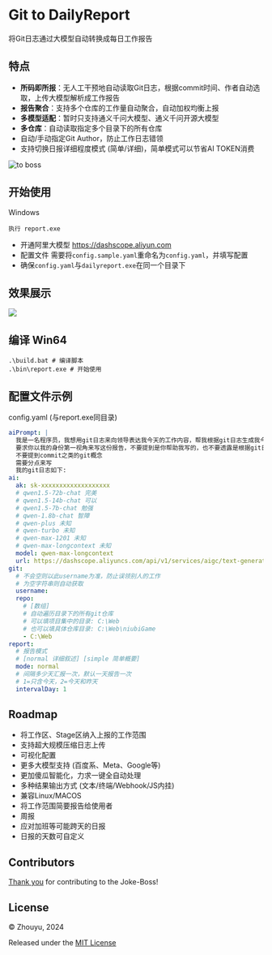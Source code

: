 # Git to DailyReport

将Git日志通过大模型自动转换成每日工作报告

## 特点

* **所码即所报**：无人工干预地自动读取Git日志，根据commit时间、作者自动选取，上传大模型解析成工作报告
* **报告聚合**：支持多个仓库的工作量自动聚合，自动加权均衡上报
* **多模型适配**：暂时只支持通义千问大模型、通义千问开源大模型
* **多仓库**：自动读取指定多个目录下的所有仓库
* 自动/手动指定Git Author，防止工作日志错领
* 支持切换日报详细程度模式 (简单/详细)，简单模式可以节省AI TOKEN消费

![](https://z1.wzznft.com/i/2024/03/21/iu9yyz.gif "to boss")

## 开始使用

Windows

    执行 report.exe

* 开通阿里大模型 https://dashscope.aliyun.com
* 配置文件 需要将`config.sample.yaml`重命名为`config.yaml`，并填写配置
* 确保`config.yaml`与`dailyreport.exe`在同一个目录下

## 效果展示

![](https://free.wzznft.com/i/2024/03/21/p1idmz.png)

## 编译 Win64

    .\build.bat # 编译脚本
    .\bin\report.exe # 开始使用

## 配置文件示例

config.yaml (与report.exe同目录)

```yaml
aiPrompt: |
  我是一名程序员，我想用git日志来向领导表达我今天的工作内容，帮我根据git日志生成我今天的工作内容报道。
  要求你以我的身份第一视角来写这份报告，不要提到是你帮助我写的，也不要透露是根据git日志生成的。
  不要提到commit之类的git概念
  需要分点来写
  我的git日志如下:
ai:
  ak: sk-xxxxxxxxxxxxxxxxxxx
  # qwen1.5-72b-chat 完美
  # qwen1.5-14b-chat 可以
  # qwen1.5-7b-chat 勉强
  # qwen-1.8b-chat 智障
  # qwen-plus 未知
  # qwen-turbo 未知
  # qwen-max-1201 未知
  # qwen-max-longcontext 未知
  model: qwen-max-longcontext
  url: https://dashscope.aliyuncs.com/api/v1/services/aigc/text-generation/generation
git:
  # 不会空则以此username为准，防止误领别人的工作
  # 为空字符串则自动获取
  username:
  repo:
    # [数组]
    # 自动遍历目录下的所有git仓库
    # 可以填项目集中的目录: C:\Web
    # 也可以填具体仓库目录: C:\Web\niubiGame
    - C:\Web
report:
  # 报告模式
  # [normal 详细叙述] [simple 简单概要]
  mode: normal
  # 间隔多少天汇报一次，默认一天报告一次
  # 1=只含今天，2=今天和昨天
  intervalDay: 1
```

## Roadmap

* 将工作区、Stage区纳入上报的工作范围
* 支持超大规模压缩日志上传
* 可视化配置
* 更多大模型支持 (百度系、Meta、Google等)
* 更加傻瓜智能化，力求一键全自动处理
* 多种结果输出方式 (文本/终端/Webhook/JS内挂)
* 兼容Linux/MACOS
* 将工作范围简要报告给使用者
* 周报
* 应对加班等可能跨天的日报
* 日报的天数可自定义

## Contributors

[Thank you](https://github.com/muyu66/git-to-dailyreport/graphs/contributors) for contributing to the Joke-Boss!

## License

© Zhouyu, 2024

Released under the [MIT License](https://github.com/muyu66/git-to-dailyreport/blob/master/LICENSE)